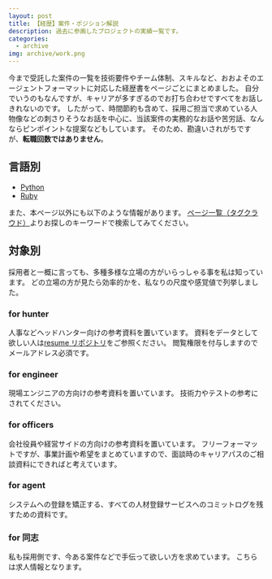 ```yaml
---
layout: post
title: 【経歴】案件・ポジション解説
description: 過去に参画したプロジェクトの実績一覧です。
categories:
  - archive
img: archive/work.png
---
```


今まで受託した案件の一覧を技術要件やチーム体制、スキルなど、おおよそのエージェントフォーマットに対応した経歴書をページごとにまとめました。
自分でいうのもなんですが、キャリアが多すぎるのでお打ち合わせですべてをお話しきれないのです。
したがって、時間節約も含めて、採用ご担当で求めている人物像などの刺さりそうなお話を中心に、当該案件の実務的なお話や苦労話、なんならピンポイントな提案などもしています。
そのため、勘違いされがちですが、**転職回数ではありません**。

## 言語別

- [Python]({{site.baseurl}}/python)
- [Ruby]({{site.baseurl}}/Ruby)

また、本ページ以外にも以下のような情報があります。
[ページ一覧（タグクラウド）]({{site.baseurl}}/tags)よりお探しのキーワードで検索してみてください。

## 対象別

採用者と一概に言っても、多種多様な立場の方がいらっしゃる事を私は知っています。
どの立場の方が見たら効率的かを、私なりの尺度や感覚値で列挙しました。

### for hunter

人事などヘッドハンター向けの参考資料を置いています。
資料をデータとして欲しい人は[resume リポジトリ]({{site.data.github.url}})をご参照ください。
閲覧権限を付与しますのでメールアドレス必須です。

### for engineer

現場エンジニアの方向けの参考資料を置いています。
技術力やテストの参考にされてください。

### for officers

会社役員や経営サイドの方向けの参考資料を置いています。
フリーフォーマットですが、事業計画や希望をまとめていますので、面談時のキャリアパスのご相談資料にできればと考えています。

### for agent

システムへの登録を矯正する、すべての人材登録サービスへのコミットログを残すための資料です。

### for 同志

私も採用側です、今ある案件などで手伝って欲しい方を求めています。
こちらは求人情報となります。
